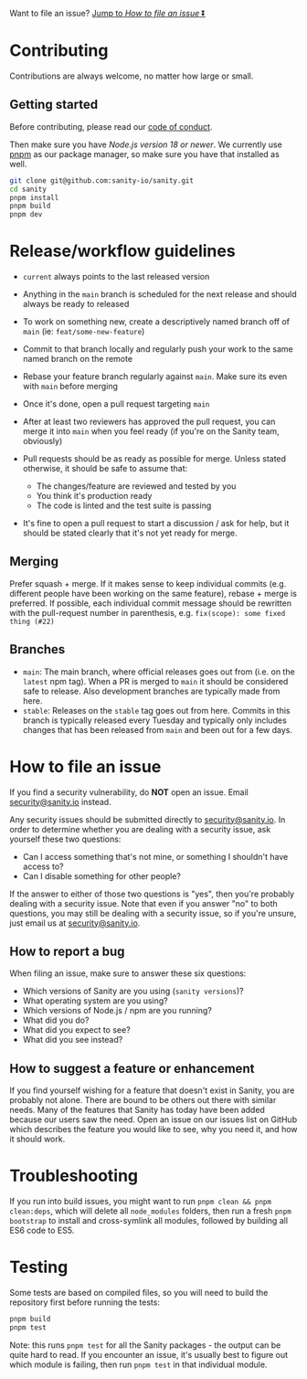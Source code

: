 Want to file an issue? [Jump to _How to file an issue_ ⏬](#how-to-file-an-issue)

# Contributing

Contributions are always welcome, no matter how large or small.

## Getting started

Before contributing, please read our [code of conduct](https://github.com/sanity-io/sanity/blob/current/CODE_OF_CONDUCT.md).

Then make sure you have _Node.js version 18 or newer_. We currently use [pnpm](https://pnpm.io/installation) as our package manager, so make sure you have that installed as well.

```sh
git clone git@github.com:sanity-io/sanity.git
cd sanity
pnpm install
pnpm build
pnpm dev
```

# Release/workflow guidelines

- `current` always points to the last released version
- Anything in the `main` branch is scheduled for the next release and should always be ready to released
- To work on something new, create a descriptively named branch off of `main` (ie: `feat/some-new-feature`)
- Commit to that branch locally and regularly push your work to the same named branch on the remote
- Rebase your feature branch regularly against `main`. Make sure its even with `main` before merging
- Once it's done, open a pull request targeting `main`
- After at least two reviewers has approved the pull request, you can merge it into `main` when you feel ready (if you're on the Sanity team, obviously)
- Pull requests should be as ready as possible for merge. Unless stated otherwise, it should be safe to assume that:
  - The changes/feature are reviewed and tested by you
  - You think it's production ready
  - The code is linted and the test suite is passing

- It's fine to open a pull request to start a discussion / ask for help, but it should be stated clearly that it's not yet ready for merge.

## Merging

Prefer squash + merge. If it makes sense to keep individual commits (e.g. different people have been working on the same feature), rebase + merge is preferred. If possible, each individual commit message should be rewritten with the pull-request number in parenthesis, e.g. `fix(scope): some fixed thing (#22)`

## Branches

- `main`: The main branch, where official releases goes out from (i.e. on the `latest` npm tag). When a PR is merged to `main` it should be considered safe to release. Also development branches are typically made from here.
- `stable`: Releases on the `stable` tag goes out from here. Commits in this branch is typically released every Tuesday and typically only includes changes that has been released from `main` and been out for a few days.

# How to file an issue

If you find a security vulnerability, do **NOT** open an issue. Email security@sanity.io instead.

Any security issues should be submitted directly to security@sanity.io. In order to determine whether you are dealing with a security issue, ask yourself these two questions:

- Can I access something that's not mine, or something I shouldn't have access to?
- Can I disable something for other people?

If the answer to either of those two questions is "yes", then you're probably dealing with a security issue. Note that even if you answer "no" to both questions, you may still be dealing with a security issue, so if you're unsure, just email us at security@sanity.io.

## How to report a bug

When filing an issue, make sure to answer these six questions:

- Which versions of Sanity are you using (`sanity versions`)?
- What operating system are you using?
- Which versions of Node.js / npm are you running?
- What did you do?
- What did you expect to see?
- What did you see instead?

## How to suggest a feature or enhancement

If you find yourself wishing for a feature that doesn't exist in Sanity, you are probably not alone. There are bound to be others out there with similar needs. Many of the features that Sanity has today have been added because our users saw the need. Open an issue on our issues list on GitHub which describes the feature you would like to see, why you need it, and how it should work.

# Troubleshooting

If you run into build issues, you might want to run `pnpm clean && pnpm clean:deps`, which will delete all `node_modules` folders, then run a fresh `pnpm bootstrap` to install and cross-symlink all modules, followed by building all ES6 code to ES5.

# Testing

Some tests are based on compiled files, so you will need to build the repository first before running the tests:

```sh
pnpm build
pnpm test
```

Note: this runs `pnpm test` for all the Sanity packages - the output can be quite hard to read. If you encounter an issue, it's usually best to figure out which module is failing, then run `pnpm test` in that individual module.
